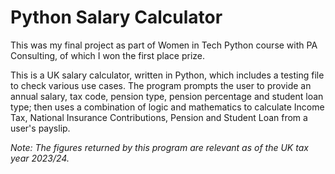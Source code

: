 # Python Salary Calculator

This was my final project as part of Women in Tech Python course with PA Consulting, of which I won the first place prize.

This is a UK salary calculator, written in Python, which includes a testing file to check various use cases.
The program prompts the user to provide an annual salary, tax code, pension type, pension percentage and student loan type; then uses a combination of logic and mathematics to calculate Income Tax, National Insurance Contributions, Pension and Student Loan from a user's payslip.

_Note: The figures returned by this program are relevant as of the UK tax year 2023/24._

